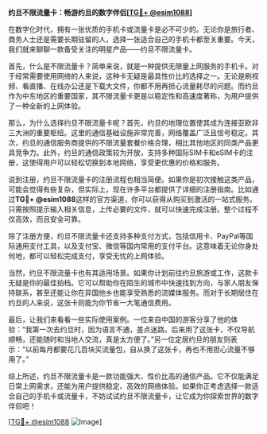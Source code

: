**约旦不限流量卡：畅游约旦的数字伴侣[[TG💪+ @esim1088](https://t.me/s/esim1088)]**

在数字化时代，拥有一张优质的手机卡或流量卡是必不可少的。无论你是旅行者、商务人士还是需要长期驻留的人，选择一张适合自己的手机卡都至关重要。今天，我们就来聊聊一款备受关注的明星产品——约旦不限流量卡。

首先，什么是不限流量卡？简单来说，就是一种提供无限量上网服务的手机卡。对于经常需要使用网络的人来说，这种卡无疑是最具性价比的选择之一。无论是刷视频、看直播、在线办公还是下载大文件，你都不用再担心流量耗尽的问题。而约旦作为中东地区的重要国家，其不限流量卡更是以稳定性和高速度著称，为用户提供了一种全新的上网体验。

那么，为什么选择约旦不限流量卡呢？首先，约旦的地理位置使其成为连接亚欧非三大洲的重要枢纽。这里的通信基础设施非常完善，网络覆盖广泛且信号稳定。其次，约旦的通信服务商提供的不限流量套餐价格合理，相比其他地区的同类产品更具竞争力。此外，约旦的通信政策较为开放，支持多种国际SIM卡和eSIM卡的注册，这使得用户可以轻松切换到本地网络，享受更优惠的价格和服务。

说到注册，约旦不限流量卡的注册流程也相当简便。如果你是初次接触这类产品，可能会觉得有些复杂，但实际上，现在许多平台都提供了详细的注册指南。比如通过**TG💪+ @esim1088**这样的官方渠道，你可以获得从购买到激活的一站式服务。只需按照提示输入相关信息，上传必要的文件，就可以快速完成注册。整个过程不仅高效，而且安全可靠。

除了注册方便，约旦不限流量卡还支持多种支付方式，包括信用卡、PayPal等国际通用支付工具，以及支付宝、微信等国内常用的支付平台。这意味着无论你身处何地，都可以轻松完成支付，享受无忧的上网体验。

当然，约旦不限流量卡也有其适用场景。如果你计划前往约旦旅游或工作，这款卡无疑是你的最佳拍档。它可以帮助你在陌生的城市中快速找到方向，与家人朋友保持联系，甚至还能让你在异国他乡也能享受熟悉的流媒体服务。而对于长期居住在约旦的人来说，这张卡则能为你节省一大笔通信费用。

最后，让我们来看看一些实际使用案例。一位来自中国的游客分享了他的体验：“我第一次去约旦时，因为语言不通，差点迷路。后来用了这张卡，不仅导航顺畅，还能随时和当地人交流，真是太方便了。”另一位定居约旦的朋友则表示：“以前每月都要花几百块买流量包，自从换了这张卡，再也不用担心流量不够用了。”

综上所述，约旦不限流量卡是一款功能强大、性价比高的通信产品。它不仅能满足日常上网需求，还能为用户提供稳定、高效的网络体验。如果你正考虑选择一款适合自己的手机卡或流量卡，不妨试试约旦不限流量卡，让它成为你探索世界的数字伴侣吧！

[[TG💪+ @esim1088](https://t.me/s/esim1088) ![Image](https://i.postimg.cc/4NQfJmqS/Snipaste-2025-05-13-00-14-12.png)]